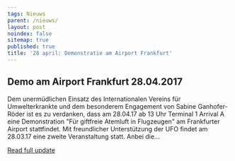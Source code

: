 ```yaml
---
tags: Nieuws
parent: /nieuws/
layout: post
noindex: false
sitemap: true
published: true
title: '28 april: Demonstratie am Airport Frankfurt'
---
```

## Demo am Airport Frankfurt 28.04.2017

Dem unermüdlichen Einsatz des Internationalen Vereins für Umwelterkrankte und dem besonderem Engagement von Sabine Ganhofer-Röder ist es zu verdanken, dass am 28.04.17 ab 13 Uhr Terminal 1 Arrival A eine Demonstration "Für giftfreie Atemluft in Flugzeugen" am Frankfurter Airport stattfindet. Mit freundlicher Unterstützung der UFO findet am 28.03.17 eine zweite Veranstaltung statt. Anbei die...

[Read full update](https://www.change.org/p/kontaminierte-kabinenluft-fume-event-sprechstunde-muss-erhalten-bleiben/u/19745618?utm_medium=email&utm_source=45724&utm_campaign=petition_update&sfmc_tk=Z1HUaYytwCwqG4auf%2bdy4mF8CYIwN8eBLnS1Rm%2b3y8DqhmTN1iRYeVX9ZzmCyO8e)
